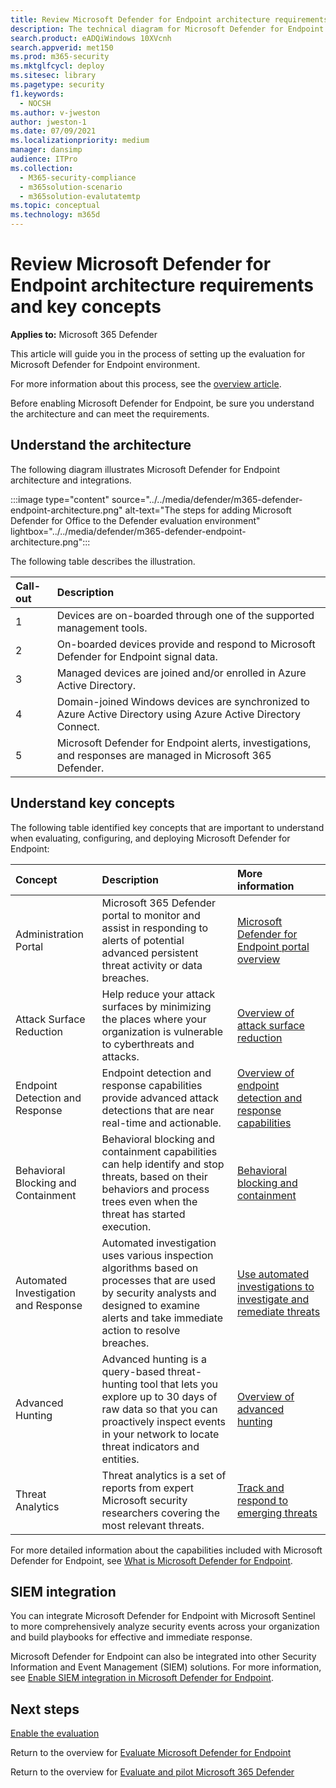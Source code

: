 ```yaml
---
title: Review Microsoft Defender for Endpoint architecture requirements and key concepts
description: The technical diagram for Microsoft Defender for Endpoint in Microsoft 365 Defender will help you understand identity in Microsoft 365 before you build your trial lab or pilot environment.
search.product: eADQiWindows 10XVcnh
search.appverid: met150
ms.prod: m365-security
ms.mktglfcycl: deploy
ms.sitesec: library
ms.pagetype: security
f1.keywords: 
  - NOCSH
ms.author: v-jweston
author: jweston-1
ms.date: 07/09/2021
ms.localizationpriority: medium
manager: dansimp
audience: ITPro
ms.collection: 
  - M365-security-compliance
  - m365solution-scenario
  - m365solution-evalutatemtp
ms.topic: conceptual
ms.technology: m365d
---
```


# Review Microsoft Defender for Endpoint architecture requirements and key concepts

**Applies to:**
Microsoft 365 Defender

This article will guide you in the process of setting up the evaluation for Microsoft Defender for Endpoint environment.

For more information about this process, see the [overview article](eval-defender-endpoint-overview.md).

Before enabling Microsoft Defender for Endpoint, be sure you understand the architecture and can meet the requirements.

## Understand the architecture

The following diagram illustrates Microsoft Defender for Endpoint architecture and integrations. 

:::image type="content" source="../../media/defender/m365-defender-endpoint-architecture.png" alt-text="The steps for adding Microsoft Defender for Office to the Defender evaluation environment" lightbox="../../media/defender/m365-defender-endpoint-architecture.png":::

The following table describes the illustration.

Call-out | Description
:---|:---|
1 | Devices are on-boarded through one of the supported management tools. 
2 | On-boarded devices provide and respond to Microsoft Defender for Endpoint signal data.
3 | Managed devices are joined and/or enrolled in Azure Active Directory.
4 | Domain-joined Windows devices are synchronized to Azure Active Directory using Azure Active Directory Connect.
5 | Microsoft Defender for Endpoint alerts, investigations, and responses are managed in Microsoft 365 Defender.

## Understand key concepts

The following table identified key concepts that are important to understand when evaluating, configuring, and deploying Microsoft Defender for Endpoint: 

Concept | Description | More information
:---|:---|:---|
Administration Portal | Microsoft 365 Defender portal to monitor and assist in responding to alerts of potential advanced persistent threat activity or data breaches. | [Microsoft Defender for Endpoint portal overview](/microsoft-365/security/defender-endpoint/portal-overview)
Attack Surface Reduction | Help reduce your attack surfaces by minimizing the places where your organization is vulnerable to cyberthreats and attacks. | [Overview of attack surface reduction](/microsoft-365/security/defender-endpoint/overview-attack-surface-reduction)
Endpoint Detection and Response | Endpoint detection and response capabilities provide advanced attack detections that are near real-time and actionable. | [Overview of endpoint detection and response capabilities](/microsoft-365/security/defender-endpoint/overview-endpoint-detection-response)
Behavioral Blocking and Containment | Behavioral blocking and containment capabilities can help identify and stop threats, based on their behaviors and process trees even when the threat has started execution. | [Behavioral blocking and containment](/microsoft-365/security/defender-endpoint/behavioral-blocking-containment)
Automated Investigation and Response | Automated investigation uses various inspection algorithms based on processes that are used by security analysts and designed to examine alerts and take immediate action to resolve breaches. | [Use automated investigations to investigate and remediate threats](/microsoft-365/security/defender-endpoint/automated-investigations)
Advanced Hunting | Advanced hunting is a query-based threat-hunting tool that lets you explore up to 30 days of raw data so that you can proactively inspect events in your network to locate threat indicators and entities. | [Overview of advanced hunting](/microsoft-365/security/defender-endpoint/advanced-hunting-overview)
Threat Analytics | Threat analytics is a set of reports from expert Microsoft security researchers covering the most relevant threats. | [Track and respond to emerging threats](/microsoft-365/security/defender-endpoint/threat-analytics)


For more detailed information about the capabilities included with Microsoft Defender for Endpoint, see [What is Microsoft Defender for Endpoint](/microsoft-365/security/defender-endpoint/microsoft-defender-endpoint).

## SIEM integration

You can integrate Microsoft Defender for Endpoint with Microsoft Sentinel to more comprehensively analyze security events across your organization and build playbooks for effective and immediate response. 

Microsoft Defender for Endpoint can also be integrated into other Security Information and Event Management (SIEM) solutions. For more information, see [Enable SIEM integration in Microsoft Defender for Endpoint](/microsoft-365/security/defender-endpoint/enable-siem-integration).


## Next steps
[Enable the evaluation](eval-defender-endpoint-enable-eval.md)

Return to the overview for [Evaluate Microsoft Defender for Endpoint](eval-defender-endpoint-overview.md)

Return to the overview for [Evaluate and pilot Microsoft 365 Defender](eval-overview.md)
